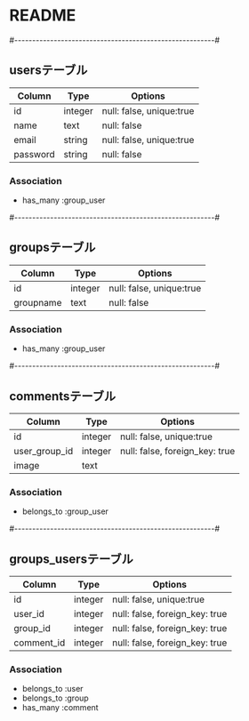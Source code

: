 # README

#--------------------------------------------------------#
## usersテーブル

|Column|Type|Options|
|------|----|-------|
|id|integer|null: false, unique:true|
|name|text|null: false|
|email|string|null: false, unique:true|
|password|string|null: false|

### Association
- has_many :group_user

#--------------------------------------------------------#
## groupsテーブル

|Column|Type|Options|
|------|----|-------|
|id|integer|null: false, unique:true|
|groupname|text|null: false|

### Association
- has_many :group_user

#--------------------------------------------------------#
## commentsテーブル

|Column|Type|Options|
|------|----|-------|
|id|integer|null: false, unique:true|
|user_group_id|integer|null: false, foreign_key: true|
|image|text||
### Association
- belongs_to :group_user

#--------------------------------------------------------#
## groups_usersテーブル

|Column|Type|Options|
|------|----|-------|
|id|integer|null: false, unique:true|
|user_id|integer|null: false, foreign_key: true|
|group_id|integer|null: false, foreign_key: true|
|comment_id|integer|null: false, foreign_key: true|

### Association
- belongs_to :user
- belongs_to :group
- has_many :comment

